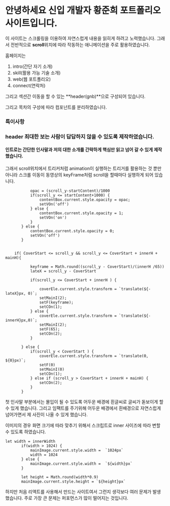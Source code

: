 # 안녕하세요 신입 개발자 황준희 포트폴리오 사이트입니다.

이 사이트는 스크롤링을 이용하여 자연스럽게 내용을 읽히게 하려고 노력했습니다. 
그래서 전반적으로 **scroll**위치에 따라 작동하는 애니메이션을 주로 활용하였습니다.

홈페이지는 

1. intro(간단 자기 소개)
2. skill(활용 가능 기술 소개)
3. web(웹 포트폴리오)
4. connect(연락처)

그리고 섹션간 이동을 할 수 있는 **header(gnb)**으로 구성되어 있습니다.

그리고 목차의 구성에 따라 컴포넌트를 분리하였습니다.

### 특이사항

 ### header 최대한 보는 사람이 답답하지 않을 수 있도록 제작하였습니다.
 

 #### 인트로는 간단한 인사말과 저의 대한 소개를 간략하게 핵심만 읽고 넘어 갈 수 있게 제작했습니다. 
 그래서 scroll위치에서 트리커처럼 animation이 실행하는 트리거를 활용하는 것 뿐만 아니라 스크롤 이동이 동영상의
 keyFrame처럼 scroll을 할때마다 실행하게 되어 있습니다.
 
 ```    if(startContent <= scroll_y) {
            opac = (scroll_y-startContent)/1000
            if(scroll_y <= startContent+1000) {
                contentBox.current.style.opacity = opac;
                setVOn('off')
            } else {
                contentBox.current.style.opacity = 1;
                setVOn('on')
            }
        } else {
            contentBox.current.style.opacity = 0;
            setVOn('off')
        }
    

     if( CoverStart <= scroll_y && scroll_y <= CoverStart + innerH + mainH){
            
            keyframe = Math.round((scroll_y - CoverStart)/(innerH /65))
            lateX = scroll_y - CoverStart
            
            if(scroll_y <= CoverStart + innerH ) {
                
                coverEle.current.style.transform = `translate(${-lateX}px, 0)`;
                setMainI(2);
                setF(keyframe);
                setCOn(1);
            } else {
                coverEle.current.style.transform = `translate(${-innerH}px,0)`;
                setMainI(2);
                setF(65);
                setCOn(2);
            } 

        } else {
            if(scroll_y < CoverStart ) {
                coverEle.current.style.transform = `translate(0, ${0}px)`;
                setF(0)
                setMainI(0)
                setCOn(1);
            } else if (scroll_y > CoverStart + innerH + mainH) {
                setCOn(2);
            } 
        }
 ```

첫 인사말 부분에서는 몰입이 될 수 있도록 어두운 배경에 흰글씨로 글씨가 돋보이게 할 수 있게 했습니다. 
그리고 임팩트를 주기위해 어두운 배경에서 흰배경으로 자연스럽게 넘어가면서 제 사진이 나올 수 있게 했습니다.

이미지의 경우 화면 크기에 따라 맞추기 위해서 스크립트로 inner 사이즈에 따라 변할 수 있도록 하였습니다.
 
 ```
 let width = innerWidth
        if(width > 1024) {
            mainImage.current.style.width =  `1024px`
            width = 1024
        } else {
            mainImage.current.style.width =  `${width}px`
        }

        let height = Math.round(width*0.9)
        mainImage.current.style.height = `${height}px`

 ```





하지만 처음 리액트를 사용해서 만드는 사이트여서 그런지 생각보다 여러 문제가 발생 했습니다. 
주로 가장 큰 문제는 퍼포먼스가 많이 떨어지는 것입니다. 

